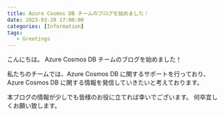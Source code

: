 ```yaml
---
title: Azure Cosmos DB チームのブログを始めました！
date: 2023-03-20 17:00:00
categories: [Information]
tags:
   - Greetings
---
```


こんにちは。
Azure Cosmos DB チームのブログを始めました！

私たちのチームでは、Azure Cosmos DB に関するサポートを行っており、Azure Cosmos DB に関する情報を発信していきたいと考えております。
<!--more-->

本ブログの情報が少しでも皆様のお役に立てれば幸いでございます。
何卒宜しくお願い致します。